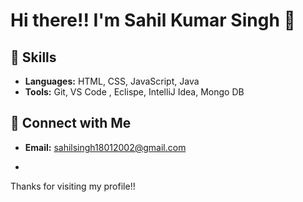 # Hi there!! I'm Sahil Kumar Singh 👋

## 🌱 Skills 

- **Languages:**  HTML, CSS, JavaScript, Java 
- **Tools:** Git, VS Code , Eclispe, IntelliJ Idea, Mongo DB

## 🔗 Connect with Me

- **Email:** sahilsingh18012002@gmail.com

- 
Thanks for visiting my profile!! 
